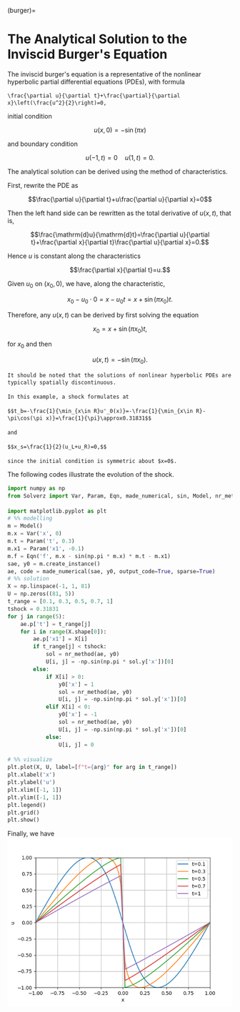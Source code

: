 (burger)=

# The Analytical Solution to the Inviscid Burger's Equation

The inviscid burger's equation is a representative of the nonlinear hyperbolic partial differential equations (PDEs), with formula
```{math}
\frac{\partial u}{\partial t}+\frac{\partial}{\partial x}\left(\frac{u^2}{2}\right)=0,
```

initial condition

$$u(x,0)=-\sin(\pi x)$$

and boundary condition

$$u(-1,t)=0\quad u(1,t)=0.$$

The analytical solution can be derived using the method of characteristics. 

First, rewrite the PDE as 

$$\frac{\partial u}{\partial t}+u\frac{\partial u}{\partial x}=0$$

Then the left hand side can be rewritten as the total derivative of $u(x,t)$, that is,

$$\frac{\mathrm{d}u}{\mathrm{d}t}=\frac{\partial u}{\partial t}+\frac{\partial x}{\partial t}\frac{\partial u}{\partial x}=0.$$

Hence $u$ is constant along the characteristics 

$$\frac{\partial x}{\partial t}=u.$$

Given $u_0$ on $(x_0,0)$, we have, along the characteristic,

$$x_0- u_0\cdot 0=x-u_0t=x+\sin(\pi x_0)t.$$

Therefore, any $u(x,t)$ can be derived by first solving the equation

$$x_0=x+\sin(\pi x_0)t,$$

for $x_0$ and then

$$u(x,t)=-\sin(\pi x_0).$$

```{note}
It should be noted that the solutions of nonlinear hyperbolic PDEs are typically spatially discontinuous.

In this example, a shock formulates at

$$t_b=-\frac{1}{\min_{x\in R}u'_0(x)}=-\frac{1}{\min_{x\in R}-\pi\cos(\pi x)}=\frac{1}{\pi}\approx0.31831$$

and

$$x_s=\frac{1}{2}(u_L+u_R)=0,$$ 

since the initial condition is symmetric about $x=0$.
```

The following codes illustrate the evolution of the shock.
```python
import numpy as np
from Solverz import Var, Param, Eqn, made_numerical, sin, Model, nr_method

import matplotlib.pyplot as plt
# %% modelling
m = Model()
m.x = Var('x', 0)
m.t = Param('t', 0.3)
m.x1 = Param('x1', -0.1)
m.f = Eqn('f', m.x - sin(np.pi * m.x) * m.t - m.x1)
sae, y0 = m.create_instance()
ae, code = made_numerical(sae, y0, output_code=True, sparse=True)
# %% solution
X = np.linspace(-1, 1, 81)
U = np.zeros((81, 5))
t_range = [0.1, 0.3, 0.5, 0.7, 1]
tshock = 0.31831
for j in range(5):
    ae.p['t'] = t_range[j]
    for i in range(X.shape[0]):
        ae.p['x1'] = X[i]
        if t_range[j] < tshock:
            sol = nr_method(ae, y0)
            U[i, j] = -np.sin(np.pi * sol.y['x'])[0]
        else:
            if X[i] > 0:
                y0['x'] = 1
                sol = nr_method(ae, y0)
                U[i, j] = -np.sin(np.pi * sol.y['x'])[0]
            elif X[i] < 0:
                y0['x'] = -1
                sol = nr_method(ae, y0)
                U[i, j] = -np.sin(np.pi * sol.y['x'])[0]
            else:
                U[i, j] = 0

# %% visualize
plt.plot(X, U, label=[f"t={arg}" for arg in t_range])
plt.xlabel('x')
plt.ylabel('u')
plt.xlim([-1, 1])
plt.ylim([-1, 1])
plt.legend()
plt.grid()
plt.show()
```
Finally, we have
![image.png](fig/burger.png)
